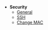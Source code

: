 * **Security** 
  * [General](knowledge/security/general.md)
  * [SSH](knowledge/security/ssh.md)
  * [Change MAC](knowledge/security/macchanger.md)